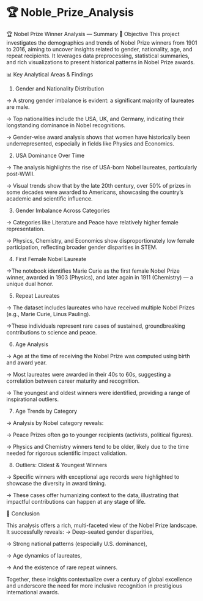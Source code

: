 # 🏆 Noble_Prize_Analysis
🏆 Nobel Prize Winner Analysis — Summary
📌 Objective
This project investigates the demographics and trends of Nobel Prize winners from 1901 to 2016, aiming to uncover insights related to gender, nationality, age, and repeat recipients. It leverages data preprocessing, statistical summaries, and rich visualizations to present historical patterns in Nobel Prize awards.

📊 Key Analytical Areas & Findings
1. Gender and Nationality Distribution

 -> A strong gender imbalance is evident: a significant majority of laureates are male.
 
-> Top nationalities include the USA, UK, and Germany, indicating their longstanding dominance in Nobel recognitions.

-> Gender-wise award analysis shows that women have historically been underrepresented, especially in fields like Physics and Economics.

2. USA Dominance Over Time
   
-> The analysis highlights the rise of USA-born Nobel laureates, particularly post-WWII.

-> Visual trends show that by the late 20th century, over 50% of prizes in some decades were awarded to Americans, showcasing the country’s academic and scientific influence.

3. Gender Imbalance Across Categories
   
-> Categories like Literature and Peace have relatively higher female representation.

-> Physics, Chemistry, and Economics show disproportionately low female participation, reflecting broader gender disparities in STEM.

4. First Female Nobel Laureate
   
->The notebook identifies Marie Curie as the first female Nobel Prize winner, awarded in 1903 (Physics), and later again in 1911 (Chemistry) — a unique dual honor.

5. Repeat Laureates

-> The dataset includes laureates who have received multiple Nobel Prizes (e.g., Marie Curie, Linus Pauling).

->These individuals represent rare cases of sustained, groundbreaking contributions to science and peace.

6. Age Analysis
   
-> Age at the time of receiving the Nobel Prize was computed using birth and award year.

-> Most laureates were awarded in their 40s to 60s, suggesting a correlation between career maturity and recognition.

-> The youngest and oldest winners were identified, providing a range of inspirational outliers.

7. Age Trends by Category
   
-> Analysis by Nobel category reveals:

   -> Peace Prizes often go to younger recipients (activists, political figures).
    
-> Physics and Chemistry winners tend to be older, likely due to the time needed for rigorous scientific impact validation.

8. Outliers: Oldest & Youngest Winners
   
-> Specific winners with exceptional age records were highlighted to showcase the diversity in award timing.

-> These cases offer humanizing context to the data, illustrating that impactful contributions can happen at any stage of life.

📌 Conclusion

This analysis offers a rich, multi-faceted view of the Nobel Prize landscape. It successfully reveals:
-> Deep-seated gender disparities,

-> Strong national patterns (especially U.S. dominance),

-> Age dynamics of laureates,

-> And the existence of rare repeat winners.


Together, these insights contextualize over a century of global excellence and underscore the need for more inclusive recognition in prestigious international awards.

